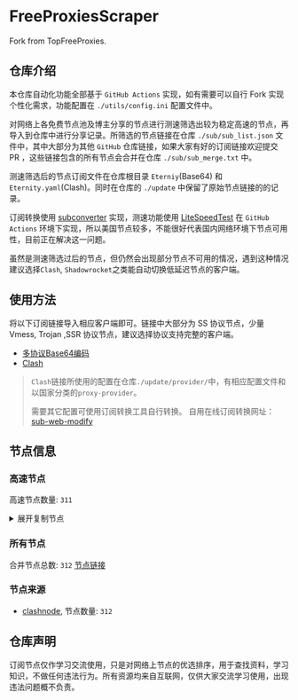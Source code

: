 # FreeProxiesScraper

Fork from TopFreeProxies.

## 仓库介绍
本仓库自动化功能全部基于 `GitHub Actions` 实现，如有需要可以自行 Fork 实现个性化需求，功能配置在 `./utils/config.ini` 配置文件中。

对网络上各免费节点池及博主分享的节点进行测速筛选出较为稳定高速的节点，再导入到仓库中进行分享记录。所筛选的节点链接在仓库 `./sub/sub_list.json` 文件中，其中大部分为其他 `GitHub` 仓库链接，如果大家有好的订阅链接欢迎提交 PR ，这些链接包含的所有节点会合并在仓库 `./sub/sub_merge.txt` 中。

测速筛选后的节点订阅文件在仓库根目录 `Eterniy`(Base64) 和 `Eternity.yaml`(Clash)。同时在仓库的 `./update` 中保留了原始节点链接的的记录。

订阅转换使用 [subconverter](https://github.com/tindy2013/subconverter) 实现，测速功能使用 [LiteSpeedTest](https://github.com/xxf098/LiteSpeedTest) 在 `GitHub Actions` 环境下实现，所以美国节点较多，不能很好代表国内网络环境下节点可用性，目前正在解决这一问题。

虽然是测速筛选过后的节点，但仍然会出现部分节点不可用的情况，遇到这种情况建议选择`Clash`, `Shadowrocket`之类能自动切换低延迟节点的客户端。

## 使用方法
将以下订阅链接导入相应客户端即可。链接中大部分为 SS 协议节点，少量 Vmess, Trojan ,SSR 协议节点，建议选择协议支持完整的客户端。

- [多协议Base64编码](https://raw.githubusercontent.com/caijh/FreeProxiesScraper/master/Eternity)
- [Clash](https://raw.githubusercontent.com/caijh/FreeProxiesScraper/master/Eternity.yaml)

>`Clash`链接所使用的配置在仓库`./update/provider/`中，有相应配置文件和以国家分类的`proxy-provider`。
>
>需要其它配置可使用订阅转换工具自行转换。
>自用在线订阅转换网址：[sub-web-modify](https://sub.v1.mk/)

## 节点信息
### 高速节点
高速节点数量: `311`
<details>
  <summary>展开复制节点</summary>

    trojan://a79e089e-882e-3603-af3d-dacaa45ae7be@103.219.195.237:443?allowInsecure=1&sni=edge.steam-dns.top.comcast.net#04-0517-HK
    trojan://a79e089e-882e-3603-af3d-dacaa45ae7be@178.239.125.119:443?allowInsecure=1&sni=akamai.cdn.steampipe.steamcontent.com#04-0518-JP
    trojan://a79e089e-882e-3603-af3d-dacaa45ae7be@43.160.193.245:443?allowInsecure=1&sni=origin-a.akamaihd.net#04-0519-SG
    trojan://a79e089e-882e-3603-af3d-dacaa45ae7be@vd0ee3cg.cs53rvhb.aliyunglsb.com:443?allowInsecure=1&sni=edge.steam-dns.top.comcast.net#04-0520-SG
    trojan://19de81a2-e8f7-3780-ad08-d5b43962dc30@103.219.195.237:443?allowInsecure=1&sni=www.microsoft365.com#04-0522-HK
    trojan://19de81a2-e8f7-3780-ad08-d5b43962dc30@178.239.125.119:443?allowInsecure=1&sni=steampipe-kr.akamaized.net#04-0523-JP
    trojan://19de81a2-e8f7-3780-ad08-d5b43962dc30@43.160.193.245:443?allowInsecure=1&sni=steampipe.akamaized.net#04-0524-SG
    trojan://19de81a2-e8f7-3780-ad08-d5b43962dc30@vd0ee3cg.cs53rvhb.aliyunglsb.com:443?allowInsecure=1&sni=www.microsoft365.com#04-0525-SG
    trojan://19de81a2-e8f7-3780-ad08-d5b43962dc30@178.208.190.99:443?allowInsecure=1&sni=cloudsync-prod.s3.amazonaws.com#04-0526-US
    trojan://a3e18f02-00c4-3b94-8685-af72e7b74fa4@103.219.195.237:443?allowInsecure=1&sni=akamai.cdn.steampipe.steamcontent.com#04-0527-HK
    trojan://a3e18f02-00c4-3b94-8685-af72e7b74fa4@178.239.125.119:443?allowInsecure=1&sni=upos-hz-mirrorakam.akamaized.net#04-0528-JP
    trojan://a3e18f02-00c4-3b94-8685-af72e7b74fa4@43.160.193.245:443?allowInsecure=1&sni=edge.steam-dns.top.comcast.net#04-0529-SG
    trojan://a3e18f02-00c4-3b94-8685-af72e7b74fa4@vd0ee3cg.cs53rvhb.aliyunglsb.com:443?allowInsecure=1&sni=akamai.cdn.steampipe.steamcontent.com#04-0530-SG
    trojan://a3e18f02-00c4-3b94-8685-af72e7b74fa4@178.208.190.99:443?allowInsecure=1&sni=steampipe.akamaized.net#04-0531-US
    trojan://9b485a9f-f1ee-3031-a7a4-514a0599b524@103.219.195.237:443?allowInsecure=1&sni=steampipe-kr.akamaized.net#04-0532-HK
    trojan://9b485a9f-f1ee-3031-a7a4-514a0599b524@178.239.125.119:443?allowInsecure=1&sni=origin-a.akamaihd.net#04-0533-JP
    trojan://9b485a9f-f1ee-3031-a7a4-514a0599b524@43.160.193.245:443?allowInsecure=1&sni=www.microsoft365.com#04-0534-SG
    trojan://9b485a9f-f1ee-3031-a7a4-514a0599b524@vd0ee3cg.cs53rvhb.aliyunglsb.com:443?allowInsecure=1&sni=steampipe-kr.akamaized.net#04-0535-SG
    trojan://9b485a9f-f1ee-3031-a7a4-514a0599b524@178.208.190.99:443?allowInsecure=1&sni=fastly.cdn.steampipe.steamcontent.com#04-0536-US
    trojan://4fa628c6-6249-35a5-9bf4-9982eca30185@103.219.195.237:443?allowInsecure=1&sni=fastly.cdn.steampipe.steamcontent.com#04-0537-HK
    trojan://4fa628c6-6249-35a5-9bf4-9982eca30185@178.239.125.119:443?allowInsecure=1&sni=steampipe.akamaized.net#04-0538-JP
    trojan://4fa628c6-6249-35a5-9bf4-9982eca30185@43.160.193.245:443?allowInsecure=1&sni=steamcdn-a.akamaihd.net#04-0539-SG
    trojan://4fa628c6-6249-35a5-9bf4-9982eca30185@vd0ee3cg.cs53rvhb.aliyunglsb.com:443?allowInsecure=1&sni=fastly.cdn.steampipe.steamcontent.com#04-0540-SG
    trojan://4fa628c6-6249-35a5-9bf4-9982eca30185@178.208.190.99:443?allowInsecure=1&sni=upos-hz-mirrorakam.akamaized.net#04-0541-US
    trojan://da1bd14f-1afc-3a0d-9630-faa08a39f26d@103.219.195.237:443?allowInsecure=1&sni=origin-a.akamaihd.net#04-0542-HK
    trojan://da1bd14f-1afc-3a0d-9630-faa08a39f26d@178.239.125.119:443?allowInsecure=1&sni=edge.steam-dns.top.comcast.net#04-0543-JP
    trojan://da1bd14f-1afc-3a0d-9630-faa08a39f26d@43.160.193.245:443?allowInsecure=1&sni=steampipe-kr.akamaized.net#04-0544-SG
    trojan://da1bd14f-1afc-3a0d-9630-faa08a39f26d@vd0ee3cg.cs53rvhb.aliyunglsb.com:443?allowInsecure=1&sni=origin-a.akamaihd.net#04-0545-SG
    trojan://da1bd14f-1afc-3a0d-9630-faa08a39f26d@178.208.190.99:443?allowInsecure=1&sni=steamcdn-a.akamaihd.net#04-0546-US
    trojan://afec2398-003f-32b5-ac36-aa36cefe645b@103.219.195.237:443?allowInsecure=1&sni=fastly.cdn.steampipe.steamcontent.com#04-0547-HK
    trojan://afec2398-003f-32b5-ac36-aa36cefe645b@178.239.125.119:443?allowInsecure=1&sni=steamcdn-a.akamaihd.net#04-0548-JP
    trojan://afec2398-003f-32b5-ac36-aa36cefe645b@vd0ee3cg.cs53rvhb.aliyunglsb.com:443?allowInsecure=1&sni=fastly.cdn.steampipe.steamcontent.com#04-0549-SG
    trojan://afec2398-003f-32b5-ac36-aa36cefe645b@178.208.190.99:443?allowInsecure=1&sni=edge.steam-dns.top.comcast.net#04-0550-US
    trojan://b21ab207-e7df-3ba3-9614-df03b02a08d7@103.219.195.237:443?allowInsecure=1&sni=upos-hz-mirrorakam.akamaized.net#04-0551-HK
    trojan://b21ab207-e7df-3ba3-9614-df03b02a08d7@178.239.125.119:443?allowInsecure=1&sni=steampipe-partner.akamaized.net#04-0552-JP
    trojan://b21ab207-e7df-3ba3-9614-df03b02a08d7@vd0ee3cg.cs53rvhb.aliyunglsb.com:443?allowInsecure=1&sni=upos-hz-mirrorakam.akamaized.net#04-0553-SG
    trojan://b21ab207-e7df-3ba3-9614-df03b02a08d7@178.208.190.99:443?allowInsecure=1&sni=www.microsoft365.com#04-0554-US
    trojan://694d40c5-bdad-3a6e-a857-d25316a08307@103.219.195.237:443?allowInsecure=1&sni=steamcdn-a.akamaihd.net#04-0555-HK
    trojan://694d40c5-bdad-3a6e-a857-d25316a08307@178.239.125.119:443?allowInsecure=1&sni=fastly.cdn.steampipe.steamcontent.com#04-0556-JP
    trojan://694d40c5-bdad-3a6e-a857-d25316a08307@vd0ee3cg.cs53rvhb.aliyunglsb.com:443?allowInsecure=1&sni=steamcdn-a.akamaihd.net#04-0557-SG
    trojan://694d40c5-bdad-3a6e-a857-d25316a08307@178.208.190.99:443?allowInsecure=1&sni=akamai.cdn.steampipe.steamcontent.com#04-0558-US
    trojan://dda39440-611e-367a-8b5c-60b110881c48@103.219.195.237:443?allowInsecure=1&sni=steampipe-partner.akamaized.net#04-0559-HK
    trojan://dda39440-611e-367a-8b5c-60b110881c48@178.239.125.119:443?allowInsecure=1&sni=cloudsync-prod.s3.amazonaws.com#04-0560-JP
    trojan://dda39440-611e-367a-8b5c-60b110881c48@vd0ee3cg.cs53rvhb.aliyunglsb.com:443?allowInsecure=1&sni=steampipe-partner.akamaized.net#04-0561-SG
    trojan://dda39440-611e-367a-8b5c-60b110881c48@178.208.190.99:443?allowInsecure=1&sni=steampipe-kr.akamaized.net#04-0562-US
    trojan://04a70eb2-857b-3c61-9d36-a6284846dde9@103.219.195.237:443?allowInsecure=1&sni=upos-hz-mirrorakam.akamaized.net#04-0563-HK
    trojan://04a70eb2-857b-3c61-9d36-a6284846dde9@178.239.125.119:443?allowInsecure=1&sni=steampipe-partner.akamaized.net#04-0564-JP
    trojan://04a70eb2-857b-3c61-9d36-a6284846dde9@vd0ee3cg.cs53rvhb.aliyunglsb.com:443?allowInsecure=1&sni=upos-hz-mirrorakam.akamaized.net#04-0565-SG
    trojan://04a70eb2-857b-3c61-9d36-a6284846dde9@178.208.190.99:443?allowInsecure=1&sni=www.microsoft365.com#04-0566-US
    ss://YWVzLTI1Ni1jZmI6YW1hem9uc2tyMDU@13.39.112.103:443#05-0001-FR
    trojan://BxceQaOe@36.156.102.69:194?allowInsecure=1#05-0003-CN
    trojan://898e1dca-14b2-4371-abc8-1b9f839bff6d@37.202.200.19:15013?allowInsecure=1&sni=jp02.weyaf9sdoh2h.space#05-0004-JP
    ss://YWVzLTI1Ni1jZmI6YW1hem9uc2tyMDU@13.38.71.74:443#06-0014-FR
    ss://YWVzLTI1Ni1jZmI6ZjhmN2FDemNQS2JzRjhwMw@134.209.147.198:989#06-0015-IN
    vmess://eyJ2IjoiMiIsInBzIjoiMDYtMDAxNy1KUCIsImFkZCI6IjQ1LjMyLjQ1LjQ1IiwicG9ydCI6IjE0NzYwIiwidHlwZSI6Im5vbmUiLCJpZCI6ImRiZjdhNmU0LWQ1MTgtNGY5Yi1hNTVlLTI3ZWY4OTJmZmFjMSIsImFpZCI6IjAiLCJuZXQiOiJ3cyIsInBhdGgiOiIvIiwiaG9zdCI6IiIsInRscyI6IiJ9
    ss://YWVzLTI1Ni1jZmI6YW1hem9uc2tyMDU@184.72.209.232:443#06-0026-US
    ss://Y2hhY2hhMjAtaWV0Zi1wb2x5MTMwNTp2clY2NHI5Z0wyUmxHOTZrZDlZT2tN@172.237.82.96:6579#06-0027-SGtrojan%2F%2Fa79e089e-882e-3603-af3d-dacaa45ae7be%40178.208.190.99443%3FallowInsecure%3D1%26sni%3Dfastly.cdn.steampipe.steamcontent.com%2304-0521-US
    ss://YWVzLTI1Ni1jZmI6WG44aktkbURNMDBJZU8lMjUyNSUyNTIzJTI1MjQlMjUyM2ZKQU10c0VBRVVPcEgvWVdZdFlxREZuVDBTVg@103.186.154.191:38388#06-0031-VN
    ss://YWVzLTI1Ni1jZmI6WG44aktkbURNMDBJZU8lMjUyNSUyNTIzJTI1MjQlMjUyM2ZKQU10c0VBRVVPcEgvWVdZdFlxREZuVDBTVg@103.186.154.213:38388#06-0032-VN
    ss://YWVzLTI1Ni1jZmI6WG44aktkbURNMDBJZU8lMjUyNSUyNTIzJTI1MjQlMjUyM2ZKQU10c0VBRVVPcEgvWVdZdFlxREZuVDBTVg@103.186.154.156:38388#06-0033-VN
    ss://YWVzLTI1Ni1jZmI6WG44aktkbURNMDBJZU8lMjUyNSUyNTIzJTI1MjQlMjUyM2ZKQU10c0VBRVVPcEgvWVdZdFlxREZuVDBTVg@103.186.154.190:38388#06-0034-VN
    ss://YWVzLTI1Ni1jZmI6WG44aktkbURNMDBJZU8lMjUyNSUyNTIzJTI1MjQlMjUyM2ZKQU10c0VBRVVPcEgvWVdZdFlxREZuVDBTVg@103.186.154.69:38388#06-0035-VN
    ss://YWVzLTI1Ni1jZmI6WG44aktkbURNMDBJZU8lMjUyNSUyNTIzJTI1MjQlMjUyM2ZKQU10c0VBRVVPcEgvWVdZdFlxREZuVDBTVg@103.186.155.211:38388#06-0036-VN
    ss://YWVzLTI1Ni1jZmI6WG44aktkbURNMDBJZU8lMjUyNSUyNTIzJTI1MjQlMjUyM2ZKQU10c0VBRVVPcEgvWVdZdFlxREZuVDBTVg@103.186.155.204:38388#06-0037-VN
    ss://YWVzLTI1Ni1jZmI6WG44aktkbURNMDBJZU8lMjUyNSUyNTIzJTI1MjQlMjUyM2ZKQU10c0VBRVVPcEgvWVdZdFlxREZuVDBTVg@103.186.155.85:38388#06-0038-VN
    trojan://1fd23d40-4fb3-46c1-a6b9-1f2689143423@n002.xunxunmimisbs.sbs:28100?allowInsecure=1&sni=db01.xxxxyyyysbs.sbs#06-0039-CN
    trojan://e8b50520-8781-49ac-9aef-7d735d5451f2@n002.xunxunmimisbs.sbs:28100?allowInsecure=1&sni=db01.xxxxyyyysbs.sbs#06-0041-CN
    trojan://9b771e2d-7017-459f-b454-472a5846ed51@n002.xunxunmimisbs.sbs:49100?allowInsecure=1&sni=db01.xxxxyyyysbs.sbs#06-0042-CN
    trojan://ba7121c1-6cf4-4cdd-ac6e-1c3577889444@n002.xunxunmimisbs.sbs:28100?allowInsecure=1&sni=db01.xxxxyyyysbs.sbs#06-0043-CN
    trojan://1fdead6e-ad6f-4b2d-8dea-6ea81b67a0e1@n001.xunxunmimisbs.sbs:28100?allowInsecure=1&sni=db01.xxxxyyyysbs.sbs#06-0044-CN
    trojan://389a33c6-e198-416c-8630-535018ea30dc@n002.xunxunmimisbs.sbs:28100?allowInsecure=1&sni=db01.xxxxyyyysbs.sbs#06-0045-CN
    trojan://4308d622-4a3e-4fdd-9c3c-26eab282feea@n001.xunxunmimisbs.sbs:28100?allowInsecure=1&sni=db01.xxxxyyyysbs.sbs#06-0046-CN
    trojan://9708b161-65be-4ac1-9218-50a29b79972d@n002.xunxunmimisbs.sbs:28100?allowInsecure=1&sni=db01.xxxxyyyysbs.sbs#06-0047-CN
    trojan://9d53e27b-b863-4512-ab2b-945014a7d3a1@n002.xunxunmimisbs.sbs:49100?allowInsecure=1&sni=db01.xxxxyyyysbs.sbs#06-0048-CN
    trojan://ba7121c1-6cf4-4cdd-ac6e-1c3577889444@n001.xunxunmimisbs.sbs:28100?allowInsecure=1&sni=db01.xxxxyyyysbs.sbs#06-0049-CN
    vmess://eyJ2IjoiMiIsInBzIjoiMDYtMDA1MC1DTiIsImFkZCI6ImhhYS5kYXNodWFpLmN5b3UiLCJwb3J0IjoiNDUwNjIiLCJ0eXBlIjoibm9uZSIsImlkIjoiNDFjMGY1NzQtY2I3NS00NDM2LTk4MDEtZmE0NjIzMTFmYjhhIiwiYWlkIjoiMCIsIm5ldCI6IndzIiwicGF0aCI6Ii8iLCJob3N0IjoiaGFhLmRhc2h1YWkuY3lvdSIsInRscyI6IiJ9
    vmess://eyJ2IjoiMiIsInBzIjoiMDYtMDA1MS1DTiIsImFkZCI6InhkZC5kYXNodWFpLmN5b3UiLCJwb3J0IjoiNDUwNjMiLCJ0eXBlIjoibm9uZSIsImlkIjoiYTg1NDU2MjUtZWZlMC00NGUwLWE2NjAtNTAzM2JmYmU4YmVlIiwiYWlkIjoiMCIsIm5ldCI6IndzIiwicGF0aCI6Ii8iLCJob3N0IjoieGRkLmRhc2h1YWkuY3lvdSIsInRscyI6IiJ9
    vmess://eyJ2IjoiMiIsInBzIjoiMDYtMDA1Mi1DTiIsImFkZCI6ImhhYS5kYXNodWFpLmN5b3UiLCJwb3J0IjoiNDUwNjIiLCJ0eXBlIjoibm9uZSIsImlkIjoiZjcyYWE5Y2YtNTM0OS00MmU5LWEwY2QtZGJiOGI5ODhlODBmIiwiYWlkIjoiMCIsIm5ldCI6IndzIiwicGF0aCI6Ii8iLCJob3N0IjoiaGFhLmRhc2h1YWkuY3lvdSIsInRscyI6IiJ9
    vmess://eyJ2IjoiMiIsInBzIjoiMDYtMDA1NC1DTiIsImFkZCI6ImhhYS5kYXNodWFpLmN5b3UiLCJwb3J0IjoiNDUwNjIiLCJ0eXBlIjoibm9uZSIsImlkIjoiNTE5ZDgwY2ItNjQ2NC00ODU4LWIyZDQtZWVjMmM5ZjdkNzdhIiwiYWlkIjoiMCIsIm5ldCI6IndzIiwicGF0aCI6Ii8iLCJob3N0IjoiaGFhLmRhc2h1YWkuY3lvdSIsInRscyI6IiJ9
    vmess://eyJ2IjoiMiIsInBzIjoiMDYtMDA1NS1DTiIsImFkZCI6InhkZC5kYXNodWFpLmN5b3UiLCJwb3J0IjoiNDUwNjUiLCJ0eXBlIjoibm9uZSIsImlkIjoiZjcyYWE5Y2YtNTM0OS00MmU5LWEwY2QtZGJiOGI5ODhlODBmIiwiYWlkIjoiMCIsIm5ldCI6IndzIiwicGF0aCI6Ii8iLCJob3N0IjoieGRkLmRhc2h1YWkuY3lvdSIsInRscyI6IiJ9
    vmess://eyJ2IjoiMiIsInBzIjoiMDYtMDA1Ni1DTiIsImFkZCI6InhkZC5kYXNodWFpLmN5b3UiLCJwb3J0IjoiNDUwNjUiLCJ0eXBlIjoibm9uZSIsImlkIjoiYTg1NDU2MjUtZWZlMC00NGUwLWE2NjAtNTAzM2JmYmU4YmVlIiwiYWlkIjoiMCIsIm5ldCI6IndzIiwicGF0aCI6Ii8iLCJob3N0IjoieGRkLmRhc2h1YWkuY3lvdSIsInRscyI6IiJ9
    vmess://eyJ2IjoiMiIsInBzIjoiMDYtMDA1OC1DTiIsImFkZCI6ImhhYS5kYXNodWFpLmN5b3UiLCJwb3J0IjoiNDUwNjQiLCJ0eXBlIjoibm9uZSIsImlkIjoiNDFjMGY1NzQtY2I3NS00NDM2LTk4MDEtZmE0NjIzMTFmYjhhIiwiYWlkIjoiMCIsIm5ldCI6IndzIiwicGF0aCI6Ii8iLCJob3N0IjoiaGFhLmRhc2h1YWkuY3lvdSIsInRscyI6IiJ9
    vmess://eyJ2IjoiMiIsInBzIjoiMDYtMDA1OS1DTiIsImFkZCI6InhkZC5kYXNodWFpLmN5b3UiLCJwb3J0IjoiNDUwNjUiLCJ0eXBlIjoibm9uZSIsImlkIjoiNjU1ZGQ5ZjAtMGM0OC00YzVkLWEwNzEtMGJmNTNkYTc1ZWYxIiwiYWlkIjoiMCIsIm5ldCI6IndzIiwicGF0aCI6Ii8iLCJob3N0IjoieGRkLmRhc2h1YWkuY3lvdSIsInRscyI6IiJ9
    trojan://47277ded-8cc3-44e3-ba69-9e6c9630332d@n001.xunxunmimisbs.sbs:49130?allowInsecure=1&sni=tw01.xxxxyyyysbs.sbs#06-0060-CN
    vmess://eyJ2IjoiMiIsInBzIjoiMDYtMDA2MS1DTiIsImFkZCI6InhkZC5kYXNodWFpLmN5b3UiLCJwb3J0IjoiNDUwNzciLCJ0eXBlIjoibm9uZSIsImlkIjoiNmZkMzllMDYtZTlhZC00Y2I3LThhNWUtYWVlZTQ4NmFlZmNhIiwiYWlkIjoiMCIsIm5ldCI6IndzIiwicGF0aCI6Ii8iLCJob3N0IjoieGRkLmRhc2h1YWkuY3lvdSIsInRscyI6IiJ9
    trojan://9b771e2d-7017-459f-b454-472a5846ed51@n002.xunxunmimisbs.sbs:49130?allowInsecure=1&sni=tw01.xxxxyyyysbs.sbs#06-0062-CN
    vmess://eyJ2IjoiMiIsInBzIjoiMDYtMDA2NC1DTiIsImFkZCI6ImhhYS5kYXNodWFpLmN5b3UiLCJwb3J0IjoiNDUwNzgiLCJ0eXBlIjoibm9uZSIsImlkIjoiNjU1ZGQ5ZjAtMGM0OC00YzVkLWEwNzEtMGJmNTNkYTc1ZWYxIiwiYWlkIjoiMCIsIm5ldCI6IndzIiwicGF0aCI6Ii8iLCJob3N0IjoiaGFhLmRhc2h1YWkuY3lvdSIsInRscyI6IiJ9
    trojan://8520ae92-a2f8-4798-9f0a-9f2750cf2f67@n002.xunxunmimisbs.sbs:49130?allowInsecure=1&sni=tw01.xxxxyyyysbs.sbs#06-0065-CN
    vmess://eyJ2IjoiMiIsInBzIjoiMDYtMDA2Ni1DTiIsImFkZCI6InhkZC5kYXNodWFpLmN5b3UiLCJwb3J0IjoiNDUwNzciLCJ0eXBlIjoibm9uZSIsImlkIjoiY2RjOWU3ZTQtZDU0Yy00ZTU2LTlhNmYtOTFhMTdjNGVjODExIiwiYWlkIjoiMCIsIm5ldCI6IndzIiwicGF0aCI6Ii8iLCJob3N0IjoieGRkLmRhc2h1YWkuY3lvdSIsInRscyI6IiJ9
    vmess://eyJ2IjoiMiIsInBzIjoiMDYtMDA2Ny1DTiIsImFkZCI6InhkZC5kYXNodWFpLmN5b3UiLCJwb3J0IjoiNDUwNzciLCJ0eXBlIjoibm9uZSIsImlkIjoiOGQxMmJkYmMtMmFjYS00YjlmLThkYjEtZTEwNDdhZjNiYWZlIiwiYWlkIjoiMCIsIm5ldCI6IndzIiwicGF0aCI6Ii8iLCJob3N0IjoieGRkLmRhc2h1YWkuY3lvdSIsInRscyI6IiJ9
    trojan://e8b50520-8781-49ac-9aef-7d735d5451f2@n001.xunxunmimisbs.sbs:25100?allowInsecure=1&sni=de01.xxxxyyyysbs.sbs#06-0068-CN
    trojan://d46fd688-1c25-483e-8eb8-c31fa2edd60f@n001.xunxunmimisbs.sbs:25100?allowInsecure=1&sni=de01.xxxxyyyysbs.sbs#06-0069-CN
    trojan://4308d622-4a3e-4fdd-9c3c-26eab282feea@n002.xunxunmimisbs.sbs:25100?allowInsecure=1&sni=de01.xxxxyyyysbs.sbs#06-0071-CN
    trojan://1fd23d40-4fb3-46c1-a6b9-1f2689143423@n001.xunxunmimisbs.sbs:25100?allowInsecure=1&sni=de01.xxxxyyyysbs.sbs#06-0072-CN
    trojan://9d53e27b-b863-4512-ab2b-945014a7d3a1@n001.xunxunmimisbs.sbs:46100?allowInsecure=1&sni=de01.xxxxyyyysbs.sbs#06-0073-CN
    trojan://d46fd688-1c25-483e-8eb8-c31fa2edd60f@n002.xunxunmimisbs.sbs:25100?allowInsecure=1&sni=de01.xxxxyyyysbs.sbs#06-0074-CN
    trojan://1fd23d40-4fb3-46c1-a6b9-1f2689143423@n002.xunxunmimisbs.sbs:25100?allowInsecure=1&sni=de01.xxxxyyyysbs.sbs#06-0075-CN
    trojan://b199fdb3-1064-4912-a3e8-53ec38476c93@n001.xunxunmimisbs.sbs:25100?allowInsecure=1&sni=de01.xxxxyyyysbs.sbs#06-0076-CN
    trojan://47277ded-8cc3-44e3-ba69-9e6c9630332d@n001.xunxunmimisbs.sbs:46100?allowInsecure=1&sni=de01.xxxxyyyysbs.sbs#06-0077-CN
    trojan://354ca2ce-74df-4350-8ab6-3e5ec56cb468@n001.xunxunmimisbs.sbs:26100?allowInsecure=1&sni=fr01.xxxxyyyysbs.sbs#06-0078-CN
    trojan://9708b161-65be-4ac1-9218-50a29b79972d@n001.xunxunmimisbs.sbs:26100?allowInsecure=1&sni=fr01.xxxxyyyysbs.sbs#06-0079-CN
    trojan://9d53e27b-b863-4512-ab2b-945014a7d3a1@n002.xunxunmimisbs.sbs:48100?allowInsecure=1&sni=fr01.xxxxyyyysbs.sbs#06-0082-CN
    vmess://eyJ2IjoiMiIsInBzIjoiMDYtMDA4My1DTiIsImFkZCI6ImhhYS5kYXNodWFpLmN5b3UiLCJwb3J0IjoiNDUwNzIiLCJ0eXBlIjoibm9uZSIsImlkIjoiOGQxMmJkYmMtMmFjYS00YjlmLThkYjEtZTEwNDdhZjNiYWZlIiwiYWlkIjoiMCIsIm5ldCI6IndzIiwicGF0aCI6Ii8iLCJob3N0IjoiaGFhLmRhc2h1YWkuY3lvdSIsInRscyI6IiJ9
    trojan://1fdead6e-ad6f-4b2d-8dea-6ea81b67a0e1@n002.xunxunmimisbs.sbs:26100?allowInsecure=1&sni=fr01.xxxxyyyysbs.sbs#06-0084-CN
    vmess://eyJ2IjoiMiIsInBzIjoiMDYtMDA4NS1DTiIsImFkZCI6InhkZC5kYXNodWFpLmN5b3UiLCJwb3J0IjoiNDUwNzEiLCJ0eXBlIjoibm9uZSIsImlkIjoiNjU1ZGQ5ZjAtMGM0OC00YzVkLWEwNzEtMGJmNTNkYTc1ZWYxIiwiYWlkIjoiMCIsIm5ldCI6IndzIiwicGF0aCI6Ii8iLCJob3N0IjoieGRkLmRhc2h1YWkuY3lvdSIsInRscyI6IiJ9
    trojan://b199fdb3-1064-4912-a3e8-53ec38476c93@n001.xunxunmimisbs.sbs:26100?allowInsecure=1&sni=fr01.xxxxyyyysbs.sbs#06-0086-CN
    trojan://8520ae92-a2f8-4798-9f0a-9f2750cf2f67@n001.xunxunmimisbs.sbs:48100?allowInsecure=1&sni=fr01.xxxxyyyysbs.sbs#06-0087-CN
    trojan://9d53e27b-b863-4512-ab2b-945014a7d3a1@n001.xunxunmimisbs.sbs:48100?allowInsecure=1&sni=fr01.xxxxyyyysbs.sbs#06-0088-CN
    trojan://b199fdb3-1064-4912-a3e8-53ec38476c93@n001.xunxunmimisbs.sbs:23100?allowInsecure=1&sni=uk01.xxxxyyyysbs.sbs#06-0089-CN
    trojan://354ca2ce-74df-4350-8ab6-3e5ec56cb468@n002.xunxunmimisbs.sbs:23100?allowInsecure=1&sni=uk01.xxxxyyyysbs.sbs#06-0090-CN
    trojan://9b771e2d-7017-459f-b454-472a5846ed51@n001.xunxunmimisbs.sbs:44100?allowInsecure=1&sni=uk01.xxxxyyyysbs.sbs#06-0091-CN
    trojan://389a33c6-e198-416c-8630-535018ea30dc@n002.xunxunmimisbs.sbs:23100?allowInsecure=1&sni=uk01.xxxxyyyysbs.sbs#06-0092-CN
    trojan://c025db2b-39a5-4459-807f-6d4fda3f1253@n002.xunxunmimisbs.sbs:23100?allowInsecure=1&sni=uk01.xxxxyyyysbs.sbs#06-0093-CN
    trojan://1fdead6e-ad6f-4b2d-8dea-6ea81b67a0e1@n002.xunxunmimisbs.sbs:23100?allowInsecure=1&sni=uk01.xxxxyyyysbs.sbs#06-0094-CN
    trojan://b199fdb3-1064-4912-a3e8-53ec38476c93@n002.xunxunmimisbs.sbs:23100?allowInsecure=1&sni=uk01.xxxxyyyysbs.sbs#06-0095-CN
    vmess://eyJ2IjoiMiIsInBzIjoiMDYtMDEwMy1DTiIsImFkZCI6InhkZC5kYXNodWFpLmN5b3UiLCJwb3J0IjoiNDUwNTEiLCJ0eXBlIjoibm9uZSIsImlkIjoiNmZkMzllMDYtZTlhZC00Y2I3LThhNWUtYWVlZTQ4NmFlZmNhIiwiYWlkIjoiMCIsIm5ldCI6IndzIiwicGF0aCI6Ii8iLCJob3N0IjoieGRkLmRhc2h1YWkuY3lvdSIsInRscyI6IiJ9
    trojan://354ca2ce-74df-4350-8ab6-3e5ec56cb468@n001.xunxunmimisbs.sbs:21201?allowInsecure=1&sni=hk02.xxxxyyyysbs.sbs#06-0109-CN
    trojan://d46fd688-1c25-483e-8eb8-c31fa2edd60f@n002.xunxunmimisbs.sbs:21201?allowInsecure=1&sni=hk02.xxxxyyyysbs.sbs#06-0118-CN
    vmess://eyJ2IjoiMiIsInBzIjoiMDYtMDExOS1DTiIsImFkZCI6InhkZC5kYXNodWFpLmN5b3UiLCJwb3J0IjoiNDUwNTEiLCJ0eXBlIjoibm9uZSIsImlkIjoiY2RjOWU3ZTQtZDU0Yy00ZTU2LTlhNmYtOTFhMTdjNGVjODExIiwiYWlkIjoiMCIsIm5ldCI6IndzIiwicGF0aCI6Ii8iLCJob3N0IjoieGRkLmRhc2h1YWkuY3lvdSIsInRscyI6IiJ9
    trojan://1fdead6e-ad6f-4b2d-8dea-6ea81b67a0e1@n002.xunxunmimisbs.sbs:21200?allowInsecure=1&sni=hk01.xxxxyyyysbs.sbs#06-0122-CN
    trojan://ea39fa94f1ee00999337ea1fd3318e69@58.152.30.133:443?allowInsecure=1&sni=www.nintendogames.net#06-0123-HK
    trojan://1fd23d40-4fb3-46c1-a6b9-1f2689143423@n002.xunxunmimisbs.sbs:21201?allowInsecure=1&sni=hk02.xxxxyyyysbs.sbs#06-0124-CN
    vmess://eyJ2IjoiMiIsInBzIjoiMDYtMDEyNS1DTiIsImFkZCI6ImhhYS5kYXNodWFpLmN5b3UiLCJwb3J0IjoiNDUwNzQiLCJ0eXBlIjoibm9uZSIsImlkIjoiNTE5ZDgwY2ItNjQ2NC00ODU4LWIyZDQtZWVjMmM5ZjdkNzdhIiwiYWlkIjoiMCIsIm5ldCI6IndzIiwicGF0aCI6Ii8iLCJob3N0IjoiaGFhLmRhc2h1YWkuY3lvdSIsInRscyI6IiJ9
    trojan://389a33c6-e198-416c-8630-535018ea30dc@n002.xunxunmimisbs.sbs:27100?allowInsecure=1&sni=in01.xxxxyyyysbs.sbs#06-0126-CN
    trojan://354ca2ce-74df-4350-8ab6-3e5ec56cb468@n001.xunxunmimisbs.sbs:27100?allowInsecure=1&sni=in01.xxxxyyyysbs.sbs#06-0127-CN
    trojan://1fdead6e-ad6f-4b2d-8dea-6ea81b67a0e1@n002.xunxunmimisbs.sbs:27100?allowInsecure=1&sni=in01.xxxxyyyysbs.sbs#06-0128-CN
    vmess://eyJ2IjoiMiIsInBzIjoiMDYtMDEyOS1DTiIsImFkZCI6InhkZC5kYXNodWFpLmN5b3UiLCJwb3J0IjoiNDUwNzMiLCJ0eXBlIjoibm9uZSIsImlkIjoiY2RjOWU3ZTQtZDU0Yy00ZTU2LTlhNmYtOTFhMTdjNGVjODExIiwiYWlkIjoiMCIsIm5ldCI6IndzIiwicGF0aCI6Ii8iLCJob3N0IjoieGRkLmRhc2h1YWkuY3lvdSIsInRscyI6IiJ9
    trojan://c025db2b-39a5-4459-807f-6d4fda3f1253@n001.xunxunmimisbs.sbs:27100?allowInsecure=1&sni=in01.xxxxyyyysbs.sbs#06-0130-CN
    vmess://eyJ2IjoiMiIsInBzIjoiMDYtMDEzMS1DTiIsImFkZCI6InhkZC5kYXNodWFpLmN5b3UiLCJwb3J0IjoiNDUwNzMiLCJ0eXBlIjoibm9uZSIsImlkIjoiNTE5ZDgwY2ItNjQ2NC00ODU4LWIyZDQtZWVjMmM5ZjdkNzdhIiwiYWlkIjoiMCIsIm5ldCI6IndzIiwicGF0aCI6Ii8iLCJob3N0IjoieGRkLmRhc2h1YWkuY3lvdSIsInRscyI6IiJ9
    trojan://354ca2ce-74df-4350-8ab6-3e5ec56cb468@n002.xunxunmimisbs.sbs:27100?allowInsecure=1&sni=in01.xxxxyyyysbs.sbs#06-0132-CN
    trojan://47277ded-8cc3-44e3-ba69-9e6c9630332d@n001.xunxunmimisbs.sbs:47100?allowInsecure=1&sni=in01.xxxxyyyysbs.sbs#06-0133-CN
    vmess://eyJ2IjoiMiIsInBzIjoiMDYtMDEzNC1DTiIsImFkZCI6InhkZC5kYXNodWFpLmN5b3UiLCJwb3J0IjoiNDUwNTciLCJ0eXBlIjoibm9uZSIsImlkIjoiOGY5ZjMwMDktNWVjMy00NmE5LTkzZjItYzc3MmYxNmU1OTIzIiwiYWlkIjoiMCIsIm5ldCI6IndzIiwicGF0aCI6Ii8iLCJob3N0IjoieGRkLmRhc2h1YWkuY3lvdSIsInRscyI6IiJ9
    trojan://9b771e2d-7017-459f-b454-472a5846ed51@n001.xunxunmimisbs.sbs:42100?allowInsecure=1&sni=jp01.xxxxyyyysbs.sbs#06-0135-CN
    trojan://389a33c6-e198-416c-8630-535018ea30dc@n001.xunxunmimisbs.sbs:41300?allowInsecure=1&sni=jp01.xxxxyyyysbs.sbs#06-0136-CN
    trojan://389a33c6-e198-416c-8630-535018ea30dc@n002.xunxunmimisbs.sbs:41300?allowInsecure=1&sni=jp01.xxxxyyyysbs.sbs#06-0137-CN
    trojan://9d53e27b-b863-4512-ab2b-945014a7d3a1@n002.xunxunmimisbs.sbs:42100?allowInsecure=1&sni=jp01.xxxxyyyysbs.sbs#06-0138-CN
    vmess://eyJ2IjoiMiIsInBzIjoiMDYtMDEzOS1DTiIsImFkZCI6InhkZC5kYXNodWFpLmN5b3UiLCJwb3J0IjoiNDUwNTciLCJ0eXBlIjoibm9uZSIsImlkIjoiMzIwMTZhNDEtM2U1ZC00YjIxLWIwM2YtNDZkNjNjODM2MzI0IiwiYWlkIjoiMCIsIm5ldCI6IndzIiwicGF0aCI6Ii8iLCJob3N0IjoieGRkLmRhc2h1YWkuY3lvdSIsInRscyI6IiJ9
    trojan://c025db2b-39a5-4459-807f-6d4fda3f1253@n002.xunxunmimisbs.sbs:41300?allowInsecure=1&sni=jp01.xxxxyyyysbs.sbs#06-0140-CN
    vmess://eyJ2IjoiMiIsInBzIjoiMDYtMDE0MS1DTiIsImFkZCI6InhkZC5kYXNodWFpLmN5b3UiLCJwb3J0IjoiNDUwNTciLCJ0eXBlIjoibm9uZSIsImlkIjoiOGQxMmJkYmMtMmFjYS00YjlmLThkYjEtZTEwNDdhZjNiYWZlIiwiYWlkIjoiMCIsIm5ldCI6IndzIiwicGF0aCI6Ii8iLCJob3N0IjoieGRkLmRhc2h1YWkuY3lvdSIsInRscyI6IiJ9
    trojan://b199fdb3-1064-4912-a3e8-53ec38476c93@n001.xunxunmimisbs.sbs:22100?allowInsecure=1&sni=kr01.xxxxyyyysbs.sbs#06-0146-CN
    trojan://47277ded-8cc3-44e3-ba69-9e6c9630332d@n002.xunxunmimisbs.sbs:43100?allowInsecure=1&sni=kr01.xxxxyyyysbs.sbs#06-0147-CN
    trojan://1fdead6e-ad6f-4b2d-8dea-6ea81b67a0e1@n002.xunxunmimisbs.sbs:22100?allowInsecure=1&sni=kr01.xxxxyyyysbs.sbs#06-0148-CN
    trojan://d46fd688-1c25-483e-8eb8-c31fa2edd60f@n002.xunxunmimisbs.sbs:22100?allowInsecure=1&sni=kr01.xxxxyyyysbs.sbs#06-0149-CN
    trojan://e8b50520-8781-49ac-9aef-7d735d5451f2@n001.xunxunmimisbs.sbs:22100?allowInsecure=1&sni=kr01.xxxxyyyysbs.sbs#06-0150-CN
    trojan://4308d622-4a3e-4fdd-9c3c-26eab282feea@n002.xunxunmimisbs.sbs:22100?allowInsecure=1&sni=kr01.xxxxyyyysbs.sbs#06-0151-CN
    trojan://9708b161-65be-4ac1-9218-50a29b79972d@n001.xunxunmimisbs.sbs:22100?allowInsecure=1&sni=kr01.xxxxyyyysbs.sbs#06-0153-CN
    ss://YWVzLTI1Ni1jZmI6ZjhmN2FDemNQS2JzRjhwMw@185.231.233.112:989#06-0154-PT
    ss://Y2hhY2hhMjAtaWV0Zi1wb2x5MTMwNTp0Z0tsczg2Skh5N2NKUFVsbmtXcE5a@46.246.97.245:2340#06-0155-SE
    vmess://eyJ2IjoiMiIsInBzIjoiMDYtMDE1Ni1DTiIsImFkZCI6InhkZC5kYXNodWFpLmN5b3UiLCJwb3J0IjoiNDUwNTUiLCJ0eXBlIjoibm9uZSIsImlkIjoiZjcyYWE5Y2YtNTM0OS00MmU5LWEwY2QtZGJiOGI5ODhlODBmIiwiYWlkIjoiMCIsIm5ldCI6IndzIiwicGF0aCI6Ii8iLCJob3N0IjoieGRkLmRhc2h1YWkuY3lvdSIsInRscyI6IiJ9
    trojan://8520ae92-a2f8-4798-9f0a-9f2750cf2f67@n002.xunxunmimisbs.sbs:31101?allowInsecure=1&sni=sg02.xxxxyyyysbs.sbs#06-0157-CN
    trojan://389a33c6-e198-416c-8630-535018ea30dc@n002.xunxunmimisbs.sbs:31200?allowInsecure=1&sni=sg01.xxxxyyyysbs.sbs#06-0158-CN
    vmess://eyJ2IjoiMiIsInBzIjoiMDYtMDE1OS1DTiIsImFkZCI6InhkZC5kYXNodWFpLmN5b3UiLCJwb3J0IjoiNDUwNTUiLCJ0eXBlIjoibm9uZSIsImlkIjoiMzIwMTZhNDEtM2U1ZC00YjIxLWIwM2YtNDZkNjNjODM2MzI0IiwiYWlkIjoiMCIsIm5ldCI6IndzIiwicGF0aCI6Ii8iLCJob3N0IjoieGRkLmRhc2h1YWkuY3lvdSIsInRscyI6IiJ9
    trojan://9d53e27b-b863-4512-ab2b-945014a7d3a1@n002.xunxunmimisbs.sbs:31100?allowInsecure=1&sni=sg01.xxxxyyyysbs.sbs#06-0160-CN
    trojan://4308d622-4a3e-4fdd-9c3c-26eab282feea@n002.xunxunmimisbs.sbs:31200?allowInsecure=1&sni=sg01.xxxxyyyysbs.sbs#06-0161-CN
    vmess://eyJ2IjoiMiIsInBzIjoiMDYtMDE2Mi1DTiIsImFkZCI6ImhhYS5kYXNodWFpLmN5b3UiLCJwb3J0IjoiNDUwNTQiLCJ0eXBlIjoibm9uZSIsImlkIjoiOGY5ZjMwMDktNWVjMy00NmE5LTkzZjItYzc3MmYxNmU1OTIzIiwiYWlkIjoiMCIsIm5ldCI6IndzIiwicGF0aCI6Ii8iLCJob3N0IjoiaGFhLmRhc2h1YWkuY3lvdSIsInRscyI6IiJ9
    trojan://47277ded-8cc3-44e3-ba69-9e6c9630332d@n002.xunxunmimisbs.sbs:31101?allowInsecure=1&sni=sg02.xxxxyyyysbs.sbs#06-0163-CN
    trojan://1fd23d40-4fb3-46c1-a6b9-1f2689143423@n001.xunxunmimisbs.sbs:31201?allowInsecure=1&sni=sg02.xxxxyyyysbs.sbs#06-0164-CN
    trojan://354ca2ce-74df-4350-8ab6-3e5ec56cb468@n001.xunxunmimisbs.sbs:31200?allowInsecure=1&sni=sg01.xxxxyyyysbs.sbs#06-0165-CN
    trojan://4308d622-4a3e-4fdd-9c3c-26eab282feea@n002.xunxunmimisbs.sbs:31201?allowInsecure=1&sni=sg02.xxxxyyyysbs.sbs#06-0166-CN
    trojan://d46fd688-1c25-483e-8eb8-c31fa2edd60f@n001.xunxunmimisbs.sbs:31200?allowInsecure=1&sni=sg01.xxxxyyyysbs.sbs#06-0167-CN
    trojan://d46fd688-1c25-483e-8eb8-c31fa2edd60f@n002.xunxunmimisbs.sbs:28300?allowInsecure=1&sni=tai01.xxxxyyyysbs.sbs#06-0168-CN
    trojan://9708b161-65be-4ac1-9218-50a29b79972d@n001.xunxunmimisbs.sbs:28300?allowInsecure=1&sni=tai01.xxxxyyyysbs.sbs#06-0169-CN
    trojan://8520ae92-a2f8-4798-9f0a-9f2750cf2f67@n001.xunxunmimisbs.sbs:49120?allowInsecure=1&sni=tai01.xxxxyyyysbs.sbs#06-0170-CN
    trojan://b199fdb3-1064-4912-a3e8-53ec38476c93@n001.xunxunmimisbs.sbs:28300?allowInsecure=1&sni=tai01.xxxxyyyysbs.sbs#06-0171-CN
    trojan://354ca2ce-74df-4350-8ab6-3e5ec56cb468@n001.xunxunmimisbs.sbs:28300?allowInsecure=1&sni=tai01.xxxxyyyysbs.sbs#06-0172-CN
    trojan://ba7121c1-6cf4-4cdd-ac6e-1c3577889444@n002.xunxunmimisbs.sbs:28300?allowInsecure=1&sni=tai01.xxxxyyyysbs.sbs#06-0173-CN
    trojan://648f134c-6213-4be7-99c5-a42564770e4c@cdnfire.xiaomispeed.com:25502?allowInsecure=1&sni=cdnfire.xiaomispeed.com#06-0175-TW
    vmess://eyJ2IjoiMiIsInBzIjoiMDYtMDE3Ni1ISyIsImFkZCI6IjIxMi4xOTIuMTUuMTc2IiwicG9ydCI6IjIyMTI2IiwidHlwZSI6Im5vbmUiLCJpZCI6ImQ3YWNlMmVmLWVmMTktNGE3Ny1iMmY4LWY4MDdlM2Q1ZTM3NiIsImFpZCI6IjAiLCJuZXQiOiJ3cyIsInBhdGgiOiIvIiwiaG9zdCI6IiIsInRscyI6IiJ9
    trojan://8520ae92-a2f8-4798-9f0a-9f2750cf2f67@n001.xunxunmimisbs.sbs:45100?allowInsecure=1&sni=us01.xxxxyyyysbs.sbs#06-0179-CN
    trojan://e8b50520-8781-49ac-9aef-7d735d5451f2@n001.xunxunmimisbs.sbs:24100?allowInsecure=1&sni=us01.xxxxyyyysbs.sbs#06-0181-CN
    trojan://b199fdb3-1064-4912-a3e8-53ec38476c93@n002.xunxunmimisbs.sbs:24100?allowInsecure=1&sni=us01.xxxxyyyysbs.sbs#06-0182-CN
    trojan://1fd23d40-4fb3-46c1-a6b9-1f2689143423@n001.xunxunmimisbs.sbs:28200?allowInsecure=1&sni=vn01.xxxxyyyysbs.sbs#06-0183-CN
    trojan://9708b161-65be-4ac1-9218-50a29b79972d@n002.xunxunmimisbs.sbs:28200?allowInsecure=1&sni=vn01.xxxxyyyysbs.sbs#06-0184-CN
    trojan://47277ded-8cc3-44e3-ba69-9e6c9630332d@n001.xunxunmimisbs.sbs:49110?allowInsecure=1&sni=vn01.xxxxyyyysbs.sbs#06-0185-CN
    trojan://9708b161-65be-4ac1-9218-50a29b79972d@n001.xunxunmimisbs.sbs:28200?allowInsecure=1&sni=vn01.xxxxyyyysbs.sbs#06-0186-CN
    trojan://1fd23d40-4fb3-46c1-a6b9-1f2689143423@n002.xunxunmimisbs.sbs:28200?allowInsecure=1&sni=vn01.xxxxyyyysbs.sbs#06-0187-CN
    ss://Y2hhY2hhMjAtaWV0Zjphc2QxMjM0NTY@154.197.26.237:8388#07-0188-HK
    vmess://eyJ2IjoiMiIsInBzIjoiMDctMDE5Mi1DTiIsImFkZCI6InY0LmhlZHVpYW4ubGluayIsInBvcnQiOiIzMDgwNCIsInR5cGUiOiJub25lIiwiaWQiOiJjYmIzZjg3Ny1kMWZiLTM0NGMtODdhOS1kMTUzYmZmZDU0ODQiLCJhaWQiOiIyIiwibmV0Ijoid3MiLCJwYXRoIjoiL29vb28iLCJob3N0IjoidjQuaGVkdWlhbi5saW5rIiwidGxzIjoiIn0=
    trojan://ea39fa94f1ee00999337ea1fd3318e69@203.198.122.144:443?allowInsecure=1&sni=www.nintendogames.net#07-0193-HK
    ss://YWVzLTI1Ni1jZmI6cXdlclJFV1ElMjU0MCUyNTQw@p141.panda001.net:4652#07-0195-KR
    trojan://82e0ff78-c281-4806-99ee-24c1d9912b4c@lazy.rsqpq.cn:33001?allowInsecure=1&sni=lazy.rsqpq.cn#07-0196-HK
    trojan://3c77ad6b-9c9c-4aff-beff-0a16e2cdea15@naiu-hk.05vr9nyqg5.download:13008?allowInsecure=1&sni=cloudflare.node-ssl.cdn-alibaba.com#07-0198-HK
    vmess://eyJ2IjoiMiIsInBzIjoiMDctMDIwMC1DTiIsImFkZCI6InY1LmhlZHVpYW4ubGluayIsInBvcnQiOiIzMDgwNSIsInR5cGUiOiJub25lIiwiaWQiOiJjYmIzZjg3Ny1kMWZiLTM0NGMtODdhOS1kMTUzYmZmZDU0ODQiLCJhaWQiOiIyIiwibmV0Ijoid3MiLCJwYXRoIjoiL29vb28iLCJob3N0IjoidjUuaGVkdWlhbi5saW5rIiwidGxzIjoiIn0=
    trojan://82e0ff78-c281-4806-99ee-24c1d9912b4c@lazy.rsqpq.cn:38001?allowInsecure=1&sni=lazy.rsqpq.cn#07-0201-HK
    trojan://82e0ff78-c281-4806-99ee-24c1d9912b4c@lazy.rsqpq.cn:32002?allowInsecure=1&sni=lazy.rsqpq.cn#07-0202-HK
    vmess://eyJ2IjoiMiIsInBzIjoiMDctMDIwMy1DTiIsImFkZCI6InYzOS5oZWR1aWFuLmxpbmsiLCJwb3J0IjoiMzA4MzkiLCJ0eXBlIjoibm9uZSIsImlkIjoiY2JiM2Y4NzctZDFmYi0zNDRjLTg3YTktZDE1M2JmZmQ1NDg0IiwiYWlkIjoiMiIsIm5ldCI6IndzIiwicGF0aCI6Ii9vb29vIiwiaG9zdCI6InYzOS5oZWR1aWFuLmxpbmsiLCJ0bHMiOiIifQ==
    vmess://eyJ2IjoiMiIsInBzIjoiMDctMDIwNy1DTiIsImFkZCI6InYzMC5oZWR1aWFuLmxpbmsiLCJwb3J0IjoiMzA4MzAiLCJ0eXBlIjoibm9uZSIsImlkIjoiY2JiM2Y4NzctZDFmYi0zNDRjLTg3YTktZDE1M2JmZmQ1NDg0IiwiYWlkIjoiMiIsIm5ldCI6IndzIiwicGF0aCI6Ii9vb29vIiwiaG9zdCI6InYzMC5oZWR1aWFuLmxpbmsiLCJ0bHMiOiIifQ==
    ss://YWVzLTEyOC1nY206NTdiYzBjMDQtODE4NC00OGY1LTkwNmItODk3ZDA5NWVkNDQ1@liubu9.singdns.com:17459#07-0208-HK
    vmess://eyJ2IjoiMiIsInBzIjoiMDctMDIwOS1DTiIsImFkZCI6InY5LmhlZHVpYW4ubGluayIsInBvcnQiOiIzMDgwOSIsInR5cGUiOiJub25lIiwiaWQiOiJjYmIzZjg3Ny1kMWZiLTM0NGMtODdhOS1kMTUzYmZmZDU0ODQiLCJhaWQiOiIyIiwibmV0Ijoid3MiLCJwYXRoIjoiL29vb28iLCJob3N0IjoidjkuaGVkdWlhbi5saW5rIiwidGxzIjoiIn0=
    vmess://eyJ2IjoiMiIsInBzIjoiMDctMDIxMi1DTiIsImFkZCI6IjEwNi4xNC43NS4xMTQiLCJwb3J0IjoiNTAwMDIiLCJ0eXBlIjoibm9uZSIsImlkIjoiNDE4MDQ4YWYtYTI5My00Yjk5LTliMGMtOThjYTM1ODBkZDI0IiwiYWlkIjoiMCIsIm5ldCI6InRjcCIsInBhdGgiOiIvb29vbyIsImhvc3QiOiJ2OS5oZWR1aWFuLmxpbmsiLCJ0bHMiOiIifQ==
    ss://YWVzLTI1Ni1jZmI6cXdlclJFV1ElMjU0MCUyNTQw@218.237.185.230:4652#07-0215-KR
    vmess://eyJ2IjoiMiIsInBzIjoiMDctMDIxNi1DTiIsImFkZCI6InY2LmhlZHVpYW4ubGluayIsInBvcnQiOiIzMDgwNiIsInR5cGUiOiJub25lIiwiaWQiOiJjYmIzZjg3Ny1kMWZiLTM0NGMtODdhOS1kMTUzYmZmZDU0ODQiLCJhaWQiOiIyIiwibmV0Ijoid3MiLCJwYXRoIjoiL29vb28iLCJob3N0IjoidjYuaGVkdWlhbi5saW5rIiwidGxzIjoiIn0=
    ss://YWVzLTI1Ni1jZmI6ZjhmN2FDemNQS2JzRjhwMw@185.153.197.5:989#07-0217-MD
    vmess://eyJ2IjoiMiIsInBzIjoiMDctMDIxOC1DTiIsImFkZCI6InYyNC5oZWR1aWFuLmxpbmsiLCJwb3J0IjoiMzA4MjQiLCJ0eXBlIjoibm9uZSIsImlkIjoiY2JiM2Y4NzctZDFmYi0zNDRjLTg3YTktZDE1M2JmZmQ1NDg0IiwiYWlkIjoiMiIsIm5ldCI6IndzIiwicGF0aCI6Ii9vb29vIiwiaG9zdCI6InYyNC5oZWR1aWFuLmxpbmsiLCJ0bHMiOiIifQ==
    vmess://eyJ2IjoiMiIsInBzIjoiMDctMDIxOS1DTiIsImFkZCI6IjEzOS4xMjkuMjAuNiIsInBvcnQiOiI1MDAwMiIsInR5cGUiOiJub25lIiwiaWQiOiI0MTgwNDhhZi1hMjkzLTRiOTktOWIwYy05OGNhMzU4MGRkMjQiLCJhaWQiOiIwIiwibmV0IjoidGNwIiwicGF0aCI6Ii9vb29vIiwiaG9zdCI6InYyNC5oZWR1aWFuLmxpbmsiLCJ0bHMiOiIifQ==
    ss://YWVzLTI1Ni1jZmI6ZjhmN2FDemNQS2JzRjhwMw@91.132.94.200:989#07-0221-SI
    ss://Y2hhY2hhMjAtaWV0Zi1wb2x5MTMwNTozZjhhMGI5Mi1kZTUwLTRhMmUtYTdiZi1mYjBlNGMxNzVlM2Q@36.234.99.56:10079#08-0222-TW
    ss://Y2hhY2hhMjAtaWV0Zi1wb2x5MTMwNTozZjhhMGI5Mi1kZTUwLTRhMmUtYTdiZi1mYjBlNGMxNzVlM2Q@36.232.86.87:10127#08-0224-TW
    ss://Y2hhY2hhMjAtaWV0Zi1wb2x5MTMwNTozZjhhMGI5Mi1kZTUwLTRhMmUtYTdiZi1mYjBlNGMxNzVlM2Q@36.235.0.125:10122#08-0225-TW
    ss://Y2hhY2hhMjAtaWV0Zi1wb2x5MTMwNTozZjhhMGI5Mi1kZTUwLTRhMmUtYTdiZi1mYjBlNGMxNzVlM2Q@1.170.42.185:10099#08-0226-TW
    ss://Y2hhY2hhMjAtaWV0Zi1wb2x5MTMwNTozZjhhMGI5Mi1kZTUwLTRhMmUtYTdiZi1mYjBlNGMxNzVlM2Q@114.46.83.135:10044#08-0227-TW
    ss://Y2hhY2hhMjAtaWV0Zi1wb2x5MTMwNTozZjhhMGI5Mi1kZTUwLTRhMmUtYTdiZi1mYjBlNGMxNzVlM2Q@1.170.42.89:10087#08-0228-TW
    ss://Y2hhY2hhMjAtaWV0Zi1wb2x5MTMwNTozZjhhMGI5Mi1kZTUwLTRhMmUtYTdiZi1mYjBlNGMxNzVlM2Q@36.234.111.35:10043#08-0229-TW
    ss://Y2hhY2hhMjAtaWV0Zi1wb2x5MTMwNTozZjhhMGI5Mi1kZTUwLTRhMmUtYTdiZi1mYjBlNGMxNzVlM2Q@118.170.199.164:10016#08-0230-TW
    ss://Y2hhY2hhMjAtaWV0Zi1wb2x5MTMwNTozZjhhMGI5Mi1kZTUwLTRhMmUtYTdiZi1mYjBlNGMxNzVlM2Q@59.126.32.59:10066#08-0231-TW
    ss://Y2hhY2hhMjAtaWV0Zi1wb2x5MTMwNTozZjhhMGI5Mi1kZTUwLTRhMmUtYTdiZi1mYjBlNGMxNzVlM2Q@114.46.100.209:10046#08-0232-TW
    ss://Y2hhY2hhMjAtaWV0Zi1wb2x5MTMwNTozZjhhMGI5Mi1kZTUwLTRhMmUtYTdiZi1mYjBlNGMxNzVlM2Q@118.170.196.147:10069#08-0233-TW
    ss://Y2hhY2hhMjAtaWV0Zi1wb2x5MTMwNTozZjhhMGI5Mi1kZTUwLTRhMmUtYTdiZi1mYjBlNGMxNzVlM2Q@36.234.107.120:10003#08-0234-TW
    ss://Y2hhY2hhMjAtaWV0Zi1wb2x5MTMwNTozZjhhMGI5Mi1kZTUwLTRhMmUtYTdiZi1mYjBlNGMxNzVlM2Q@36.234.126.119:10074#08-0235-TW
    ss://Y2hhY2hhMjAtaWV0Zi1wb2x5MTMwNTozZjhhMGI5Mi1kZTUwLTRhMmUtYTdiZi1mYjBlNGMxNzVlM2Q@36.232.121.189:10115#08-0236-TW
    ss://Y2hhY2hhMjAtaWV0Zi1wb2x5MTMwNTozZjhhMGI5Mi1kZTUwLTRhMmUtYTdiZi1mYjBlNGMxNzVlM2Q@1.165.70.117:10041#08-0237-TW
    ss://Y2hhY2hhMjAtaWV0Zi1wb2x5MTMwNTozZjhhMGI5Mi1kZTUwLTRhMmUtYTdiZi1mYjBlNGMxNzVlM2Q@1.165.99.50:10034#08-0238-TW
    ss://Y2hhY2hhMjAtaWV0Zi1wb2x5MTMwNTozZjhhMGI5Mi1kZTUwLTRhMmUtYTdiZi1mYjBlNGMxNzVlM2Q@125.230.12.229:10032#08-0239-TW
    ss://Y2hhY2hhMjAtaWV0Zi1wb2x5MTMwNTozZjhhMGI5Mi1kZTUwLTRhMmUtYTdiZi1mYjBlNGMxNzVlM2Q@36.235.11.59:10117#08-0240-TW
    ss://Y2hhY2hhMjAtaWV0Zi1wb2x5MTMwNTozZjhhMGI5Mi1kZTUwLTRhMmUtYTdiZi1mYjBlNGMxNzVlM2Q@125.230.11.163:10022#08-0241-TW
    ss://Y2hhY2hhMjAtaWV0Zi1wb2x5MTMwNTozZjhhMGI5Mi1kZTUwLTRhMmUtYTdiZi1mYjBlNGMxNzVlM2Q@1.170.2.230:10152#08-0242-TW
    ss://Y2hhY2hhMjAtaWV0Zi1wb2x5MTMwNTozZjhhMGI5Mi1kZTUwLTRhMmUtYTdiZi1mYjBlNGMxNzVlM2Q@36.232.109.82:10114#08-0243-TW
    ss://Y2hhY2hhMjAtaWV0Zi1wb2x5MTMwNTozZjhhMGI5Mi1kZTUwLTRhMmUtYTdiZi1mYjBlNGMxNzVlM2Q@1.165.114.124:10054#08-0244-TW
    ss://Y2hhY2hhMjAtaWV0Zi1wb2x5MTMwNTozZjhhMGI5Mi1kZTUwLTRhMmUtYTdiZi1mYjBlNGMxNzVlM2Q@1.165.68.244:10027#08-0245-TW
    ss://Y2hhY2hhMjAtaWV0Zi1wb2x5MTMwNTozZjhhMGI5Mi1kZTUwLTRhMmUtYTdiZi1mYjBlNGMxNzVlM2Q@1.170.27.28:10082#08-0246-TW
    ss://Y2hhY2hhMjAtaWV0Zi1wb2x5MTMwNTozZjhhMGI5Mi1kZTUwLTRhMmUtYTdiZi1mYjBlNGMxNzVlM2Q@125.228.180.215:10089#08-0247-TW
    ss://Y2hhY2hhMjAtaWV0Zi1wb2x5MTMwNTozZjhhMGI5Mi1kZTUwLTRhMmUtYTdiZi1mYjBlNGMxNzVlM2Q@36.234.93.10:10042#08-0248-TW
    ss://Y2hhY2hhMjAtaWV0Zi1wb2x5MTMwNTozZjhhMGI5Mi1kZTUwLTRhMmUtYTdiZi1mYjBlNGMxNzVlM2Q@36.234.65.154:10068#08-0249-TW
    ss://Y2hhY2hhMjAtaWV0Zi1wb2x5MTMwNTozZjhhMGI5Mi1kZTUwLTRhMmUtYTdiZi1mYjBlNGMxNzVlM2Q@125.231.65.29:10050#08-0250-TW
    ss://Y2hhY2hhMjAtaWV0Zi1wb2x5MTMwNTozZjhhMGI5Mi1kZTUwLTRhMmUtYTdiZi1mYjBlNGMxNzVlM2Q@1.165.86.13:10005#08-0251-TW
    ss://Y2hhY2hhMjAtaWV0Zi1wb2x5MTMwNTozZjhhMGI5Mi1kZTUwLTRhMmUtYTdiZi1mYjBlNGMxNzVlM2Q@1.165.106.7:10015#08-0252-TW
    ss://Y2hhY2hhMjAtaWV0Zi1wb2x5MTMwNTozZjhhMGI5Mi1kZTUwLTRhMmUtYTdiZi1mYjBlNGMxNzVlM2Q@118.170.235.129:10061#08-0253-TW
    ss://Y2hhY2hhMjAtaWV0Zi1wb2x5MTMwNTozZjhhMGI5Mi1kZTUwLTRhMmUtYTdiZi1mYjBlNGMxNzVlM2Q@114.46.75.144:10080#08-0254-TW
    ss://Y2hhY2hhMjAtaWV0Zi1wb2x5MTMwNTozZjhhMGI5Mi1kZTUwLTRhMmUtYTdiZi1mYjBlNGMxNzVlM2Q@118.170.224.245:10036#08-0255-TW
    vmess://eyJ2IjoiMiIsInBzIjoiMDgtMDI1Ni1TRyIsImFkZCI6ImxhZGRlci5seWJjLnNpdGUiLCJwb3J0IjoiNDQzIiwidHlwZSI6Im5vbmUiLCJpZCI6IjQ0OWQ1MGU4LWNjZmQtNGU5Mi1iMGQ3LTY3OTQ0NDdlZmI2NiIsImFpZCI6IjAiLCJuZXQiOiJ3cyIsInBhdGgiOiIvNDQ5ZDUwZTgtY2NmZC00ZTkyLWIwZDctNjc5NDQ0N2VmYjY2IiwiaG9zdCI6ImxhZGRlci5seWJjLnNpdGUiLCJ0bHMiOiJ0bHMifQ==
    ss://YWVzLTI1Ni1jZmI6WG44aktkbURNMDBJZU8lMjUyNSUyNTIzJTI1MjQlMjUyM2ZKQU10c0VBRVVPcEgvWVdZdFlxREZuVDBTVg@103.186.154.44:38388#08-0259-VN
    trojan://telegram-id-directvpn@3.124.85.81:22223?allowInsecure=1&sni=trojan.burgerip.co.uk#08-0263-DE
    ss://Y2hhY2hhMjAtaWV0Zi1wb2x5MTMwNTozZjhhMGI5Mi1kZTUwLTRhMmUtYTdiZi1mYjBlNGMxNzVlM2Q@111.253.216.71:10149#08-0271-TW
    trojan://c45ba3c9-fa4a-4301-ab1d-4469c24f9320@104.21.33.216:443?allowInsecure=1&sni=joss.krikkrik.xyz&ws=1&wspath=%2525252FFree-VPN-CF-Geo-Project%2525252FES4#08-0272-RELAY
    trojan://bebffc49-b2d0-4c56-a8df-62d1603446a4@104.21.33.216:443?allowInsecure=1&sni=joss.krikkrik.xyz&ws=1&wspath=%2525252FFree-VPN-CF-Geo-Project%2525252FAE2#08-0274-RELAY
    trojan://dbeace35-cdc9-493b-b492-25caceba040c@104.21.33.216:443?allowInsecure=1&sni=joss.krikkrik.xyz&ws=1&wspath=%2525252FFree-VPN-CF-Geo-Project%2525252FES2#08-0275-RELAY
    ss://Y2hhY2hhMjAtaWV0Zi1wb2x5MTMwNTozZjhhMGI5Mi1kZTUwLTRhMmUtYTdiZi1mYjBlNGMxNzVlM2Q@118.170.245.3:10009#08-0276-TW
    ss://Y2hhY2hhMjAtaWV0Zi1wb2x5MTMwNTozZjhhMGI5Mi1kZTUwLTRhMmUtYTdiZi1mYjBlNGMxNzVlM2Q@36.234.66.86:10070#08-0277-TW
    trojan://e1191c4d-5a2c-406e-977f-63cb7e0aba2c@104.21.33.216:443?allowInsecure=1&sni=joss.krikkrik.xyz&ws=1&wspath=%2525252FFree-VPN-CF-Geo-Project%2525252FDE3#08-0278-RELAY
    ss://Y2hhY2hhMjAtaWV0Zi1wb2x5MTMwNTozZjhhMGI5Mi1kZTUwLTRhMmUtYTdiZi1mYjBlNGMxNzVlM2Q@114.35.114.182:10129#08-0279-TW
    ss://Y2hhY2hhMjAtaWV0Zi1wb2x5MTMwNTozZjhhMGI5Mi1kZTUwLTRhMmUtYTdiZi1mYjBlNGMxNzVlM2Q@1.165.120.208:10011#08-0280-TW
    trojan://telegram-id-directvpn@13.38.156.135:22223?allowInsecure=1&sni=trojan.burgerip.co.uk#08-0281-FR
    ss://YWVzLTI1Ni1jZmI6YW1hem9uc2tyMDU@15.237.118.240:443#08-0282-FR
    ss://Y2hhY2hhMjAtaWV0Zi1wb2x5MTMwNTozZjhhMGI5Mi1kZTUwLTRhMmUtYTdiZi1mYjBlNGMxNzVlM2Q@1.170.50.8:10118#08-0283-TW
    ss://Y2hhY2hhMjAtaWV0Zi1wb2x5MTMwNTozZjhhMGI5Mi1kZTUwLTRhMmUtYTdiZi1mYjBlNGMxNzVlM2Q@1.170.49.103:10086#08-0284-TW
    ss://Y2hhY2hhMjAtaWV0Zi1wb2x5MTMwNTozZjhhMGI5Mi1kZTUwLTRhMmUtYTdiZi1mYjBlNGMxNzVlM2Q@36.235.5.222:10084#08-0285-TW
    vmess://eyJ2IjoiMiIsInBzIjoiMDgtMDI4Ny1ISyIsImFkZCI6IjQ2LjMuMjYuMTIiLCJwb3J0IjoiNDQzIiwidHlwZSI6Im5vbmUiLCJpZCI6IjRiZjA3NWY1LTRkNWUtNGQzOS1mNWFiLWIzMmE4NjI1MGYwZSIsImFpZCI6IjAiLCJuZXQiOiJ3cyIsInBhdGgiOiIvYWEiLCJob3N0IjoiIiwidGxzIjoidGxzIn0=
    ss://YWVzLTI1Ni1jZmI6YW1hem9uc2tyMDU@35.180.193.77:443#09-0288-FR
    ss://YWVzLTI1Ni1jZmI6ZjhmN2FDemNQS2JzRjhwMw@37.235.49.168:989#09-0289-IS
    vmess://eyJ2IjoiMiIsInBzIjoiMDktMDI5MC1VUyIsImFkZCI6IjE1NC4xNy4yMjcuMTU4IiwicG9ydCI6IjQ0MyIsInR5cGUiOiJub25lIiwiaWQiOiJkZTk0Y2MwYS0wNTkyLTQ5NjktYjFmYy05N2VhOGYwZWEwYjMiLCJhaWQiOiIwIiwibmV0Ijoid3MiLCJwYXRoIjoiL2FhIiwiaG9zdCI6IiIsInRscyI6InRscyJ9
    ss://YWVzLTI1Ni1jZmI6ZjhmN2FDemNQS2JzRjhwMw@38.165.233.93:989#09-0291-PY
    ss://Y2hhY2hhMjAtaWV0Zi1wb2x5MTMwNTpOazlhc2dsRHpIemprdFZ6VGt2aGFB@arxfw2b78fi2q9hzylhn.freesocks.work:443#09-0292-VN
    vmess://eyJ2IjoiMiIsInBzIjoiMDktMDI5My1DTiIsImFkZCI6InYyOS5oZWR1aWFuLmxpbmsiLCJwb3J0IjoiMzA4MjkiLCJ0eXBlIjoibm9uZSIsImlkIjoiY2JiM2Y4NzctZDFmYi0zNDRjLTg3YTktZDE1M2JmZmQ1NDg0IiwiYWlkIjoiMiIsIm5ldCI6IndzIiwicGF0aCI6Ii9vb29vIiwiaG9zdCI6InYyOS5oZWR1aWFuLmxpbmsiLCJ0bHMiOiIifQ==
    ss://Y2hhY2hhMjAtaWV0Zi1wb2x5MTMwNTpjdklJODVUclc2bjBPR3lmcEhWUzF1@45.87.175.193:8080#09-0294-LT
    vmess://eyJ2IjoiMiIsInBzIjoiMDktMDI5NS1DTiIsImFkZCI6IjM5LjEwNy4xNTUuMTEiLCJwb3J0IjoiMzAzMDIiLCJ0eXBlIjoibm9uZSIsImlkIjoiNDE4MDQ4YWYtYTI5My00Yjk5LTliMGMtOThjYTM1ODBkZDI0IiwiYWlkIjoiMCIsIm5ldCI6InRjcCIsInBhdGgiOiIvb29vbyIsImhvc3QiOiJ2MjkuaGVkdWlhbi5saW5rIiwidGxzIjoiIn0=
    ss://Y2hhY2hhMjAtaWV0Zi1wb2x5MTMwNTpjNDA2NDFjMWY4OWU3YWNi@uk.vpnsparta.pro:57456#09-0296-GB
    ss://Y2hhY2hhMjAtaWV0Zi1wb2x5MTMwNTpKSWhONnJCS2thRWJvTE5YVlN2NXJx@142.4.216.225:80#09-0297-CAtrojan%2F%2F354ca2ce-74df-4350-8ab6-3e5ec56cb468%40n002.xunxunmimisbs.sbs26100%3FallowInsecure%3D1%26sni%3Dfr01.xxxxyyyysbs.sbs%2306-0081-CN
    trojan://caea0207-4359-45a8-8e5e-7f1248fbc89e@n002.xunxunmimisbs.sbs:42100?allowInsecure=1&sni=jp01.xxxxyyyysbs.sbs#13-0394-CN
    trojan://8726bd52-c6f0-4507-a6d7-8facd7e3904e@n002.xunxunmimisbs.sbs:49110?allowInsecure=1&sni=vn01.xxxxyyyysbs.sbs#13-0395-CN
    trojan://e8792da6-86eb-4163-8cf9-edf602de8596@n002.xunxunmimisbs.sbs:31100?allowInsecure=1&sni=sg01.xxxxyyyysbs.sbs#13-0396-CN
    trojan://e8792da6-86eb-4163-8cf9-edf602de8596@n002.xunxunmimisbs.sbs:43100?allowInsecure=1&sni=kr01.xxxxyyyysbs.sbs#13-0397-CN
    trojan://b44bb6d9-91cc-4806-969c-a0f557754cb0@n001.xunxunmimisbs.sbs:22100?allowInsecure=1&sni=kr01.xxxxyyyysbs.sbs#13-0398-CN
    trojan://733a67f2-88c7-4ffc-9827-51ec5fa968e6@n001.xunxunmimisbs.sbs:28300?allowInsecure=1&sni=tai01.xxxxyyyysbs.sbs#13-0399-CN
    trojan://caea0207-4359-45a8-8e5e-7f1248fbc89e@n002.xunxunmimisbs.sbs:31101?allowInsecure=1&sni=sg02.xxxxyyyysbs.sbs#13-0400-CN
    trojan://8726bd52-c6f0-4507-a6d7-8facd7e3904e@n001.xunxunmimisbs.sbs:45100?allowInsecure=1&sni=us01.xxxxyyyysbs.sbs#13-0401-CN
    ss://Y2hhY2hhMjAtaWV0Zi1wb2x5MTMwNTo4NjI1NmJlZC0yNTU5LTQ5ZjctODEyOS05ZmEyYzIwZGNiMzk@xc.xunyunnode.sbs:26329#14-0405-CN
    ss://Y2hhY2hhMjAtaWV0Zi1wb2x5MTMwNTpjYjNmNTgzNy0zNjU3LTRlNTEtYWY1Mi1lMjdmYjczYjgxYWI@wa.xunyunnode.sbs:35301#14-0406-CN
    ss://Y2hhY2hhMjAtaWV0Zi1wb2x5MTMwNTphYWM5ODExMy1mNjgxLTRhNmQtYTZjOC04YWU0YjBjZGI3NjU@01.xunyunnode.sbs:14195#14-0407-CN
    ss://Y2hhY2hhMjAtaWV0Zi1wb2x5MTMwNTphYWM5ODExMy1mNjgxLTRhNmQtYTZjOC04YWU0YjBjZGI3NjU@02.xunyunnode.sbs:10463#14-0408-CN
    ss://Y2hhY2hhMjAtaWV0Zi1wb2x5MTMwNTo3ZWQyOGYyZC00ZGFhLTQ0ZjQtOGM2Mi02YmY5NTIxMjI0Njg@xc.xunyunnode.sbs:26200#14-0409-CN
    trojan://733a67f2-88c7-4ffc-9827-51ec5fa968e6@n001.xunxunmimisbs.sbs:31200?allowInsecure=1&sni=sg01.xxxxyyyysbs.sbs#14-0410-CN
    ss://Y2hhY2hhMjAtaWV0Zi1wb2x5MTMwNTphNjY1ZTcyNi1jMTAxLTRiODAtYjY0OS0xZTY1YmFlODYzNjI@wa.xunyunnode.sbs:25174#14-0411-CN
    ss://Y2hhY2hhMjAtaWV0Zi1wb2x5MTMwNTphZmRkMjk5NC1lZmI0LTQ2ZDEtOWI3NC05YmQ0YmFiYTgxMzg@wa.xunyunnode.sbs:25174#14-0412-CN
    ss://Y2hhY2hhMjAtaWV0Zi1wb2x5MTMwNTo3ZWQyOGYyZC00ZGFhLTQ0ZjQtOGM2Mi02YmY5NTIxMjI0Njg@xc.xunyunnode.sbs:19707#14-0413-CN
    trojan://8726bd52-c6f0-4507-a6d7-8facd7e3904e@n002.xunxunmimisbs.sbs:49100?allowInsecure=1&sni=db01.xxxxyyyysbs.sbs#14-0414-CN
    vmess://eyJ2IjoiMiIsInBzIjoiMTYtMDQxOC1SRUxBWSIsImFkZCI6IjE0MS4xMDEuMTE1LjY1IiwicG9ydCI6IjgwIiwidHlwZSI6Im5vbmUiLCJpZCI6IjVmNzUxYzZlLTUwYjEtNDc5Ny1iYThlLTZmZmUzMjRhMGJjZSIsImFpZCI6IjAiLCJuZXQiOiJ3cyIsInBhdGgiOiIvc2hpcmtlciIsImhvc3QiOiIiLCJ0bHMiOiIifQ==
    trojan://T@_WvT8Ho@LW%w_:2053?allowInsecure=1&sni=NOp-55q.pAgEs.dEv&ws=1&wspath=%2525252FtrGPZDfetEwuO25SAs#16-0419-NOWHERE
    ss://YWVzLTI1Ni1jZmI6YW1hem9uc2tyMDU@18.196.23.20:443#16-0420-DE
    vmess://eyJ2IjoiMiIsInBzIjoiMTYtMDQyMS1ISyIsImFkZCI6IjIxMi4xOTIuMTUuMTc2IiwicG9ydCI6IjIyMTI2IiwidHlwZSI6Im5vbmUiLCJpZCI6ImQ4NGU5NTRlLTBlOTYtNGNkOS04YjIzLTViNzRkZGMxYjc1OCIsImFpZCI6IjAiLCJuZXQiOiJ3cyIsInBhdGgiOiIvIiwiaG9zdCI6IiIsInRscyI6IiJ9
    ss://YWVzLTI1Ni1nY206Y2NmNDI2ZjFmZTc4@103.103.245.158:443#16-0422-HK
    vmess://eyJ2IjoiMiIsInBzIjoiMTYtMDQyMy1ISyIsImFkZCI6InYxMC5oZWR1aWFuLmxpbmsiLCJwb3J0IjoiMzA4MDciLCJ0eXBlIjoibm9uZSIsImlkIjoiY2JiM2Y4NzctZDFmYi0zNDRjLTg3YTktZDE1M2JmZmQ1NDg0IiwiYWlkIjoiMiIsIm5ldCI6IndzIiwicGF0aCI6Ii9vb29vIiwiaG9zdCI6InYxMC5oZWR1aWFuLmxpbmsiLCJ0bHMiOiIifQ==
    vmess://eyJ2IjoiMiIsInBzIjoiMTYtMDQyNC1SRUxBWSIsImFkZCI6ImJsdWVob3N0LmNvbSIsInBvcnQiOiI0NDMiLCJ0eXBlIjoibm9uZSIsImlkIjoiMTJlZWQ1MDctOWE1OC00Y2E1LWY3YWYtMjg3MWU5YWFlNjg0IiwiYWlkIjoiMCIsIm5ldCI6IndzIiwicGF0aCI6Ii8xOTU0NCIsImhvc3QiOiJibHVlaG9zdC5jb20iLCJ0bHMiOiIifQ==
    trojan://2c5f18f9-b065-41fc-b0a4-a14a25540236@104.21.33.216:443?allowInsecure=1&sni=joss.krikkrik.xyz&ws=1&wspath=%2525252F#17-0429-RELAY
    trojan://7771233d-f409-407d-a4b1-535433fa74d7@104.21.33.216:443?allowInsecure=1&sni=joss.krikkrik.xyz&ws=1&wspath=%2525252F#17-0431-RELAY
    ss://Y2hhY2hhMjAtaWV0Zi1wb2x5MTMwNTpBUmd2R1p5d0ElMjUyQmdhY2dHVjI2QnZtdTA1JTI1MkJ3Wm1SVy9qJTI1MkJBZFUlMjUyQlo4QnQ0NCUyNTNE@46.183.217.204:990#17-0438-LV
    ss://Y2hhY2hhMjAtaWV0Zi1wb2x5MTMwNTozNjBlMjFkMjE5NzdkYzEx@id.vpnsparta.pro:57456#17-0439-IN
    ss://Y2hhY2hhMjAtaWV0Zi1wb2x5MTMwNTpvWklvQTY5UTh5aGNRVjhrYTNQYTNB@193.29.139.235:8080#17-0440-NL
    ss://Y2hhY2hhMjAtaWV0Zi1wb2x5MTMwNTpvWklvQTY5UTh5aGNRVjhrYTNQYTNB@45.87.175.92:8080#17-0441-LT
    ss://Y2hhY2hhMjAtaWV0Zi1wb2x5MTMwNTpvWklvQTY5UTh5aGNRVjhrYTNQYTNB@193.29.139.141:8080#17-0444-NL
    trojan://2ee85121-31de-4581-a492-eb00f606e392@15.204.248.103:443?allowInsecure=1&sni=rs3.freeguard.org#17-0451-US
    ss://Y2hhY2hhMjAtaWV0Zi1wb2x5MTMwNTowTmVONXRhN0ZMYTVCOURMeXRVMHVt@promo1o.bystrivpn.ru:443#17-0453-NL
    ss://Y2hhY2hhMjAtaWV0Zi1wb2x5MTMwNTprMXN1OVBNakt5NEtRQ1BBa2tCcTBL@89.185.84.185:443#17-0457-GB
    ss://Y2hhY2hhMjAtaWV0Zi1wb2x5MTMwNTo3MTE1UTBvam9qQkY3bWMyRjdLTGtO@77.83.246.74:443#17-0458-PL
    ss://Y2hhY2hhMjAtaWV0Zi1wb2x5MTMwNTp1RmlZdTdTcGpwa21PNlpZYU8xNnh6@194.87.45.189:443#17-0460-ES
    ss://Y2hhY2hhMjAtaWV0Zi1wb2x5MTMwNToxUld3WGh3ZkFCNWdBRW96VTRHMlBn@45.87.175.166:443#17-0467-LT
    trojan://bpb-trojan@172.67.180.227:443?allowInsecure=1&sni=mashdt.pages.dev&ws=1&wspath=%2525252Ftr%2525253Fed%2525253D2560#17-0468-RELAY
    trojan://NISHIKUITAN111@172.64.156.42:443?allowInsecure=1&sni=172.64.156.42#17-0469-RELAY
    trojan://YwuvGJk36B@creativecommons.org:2053?allowInsecure=1&sni=kotlet.arshiacomplus.dpdns.org&ws=1&wspath=%2525252Fyamtekodasayahhh#17-0471-RELAY
    ss://Y2hhY2hhMjAtaWV0Zi1wb2x5MTMwNToxUld3WGh3ZkFCNWdBRW96VTRHMlBn@45.87.175.199:8080#17-0477-LT
    ss://Y2hhY2hhMjAtaWV0Zi1wb2x5MTMwNTpjNDA2NDFjMWY4OWU3YWNi@212.224.125.154:57456#17-0478-DE
    trojan://tunnel-astrovpn_official103@213.108.198.158:8441?allowInsecure=1&sni=zula.ir.AstroVPN-official.AstroVPN-official.workers.dev.AstroVPN_Official.org.AstroVPN.com.AstroVPN_Official.xyz.AstroVPN_Official.AstroVPN_Official.AstroVPN_Official.AstroVPN_Official.AstroVPN_Official.AstroVPN_Official.AstroVPN_Official.AstroVPN_Official.monster.AstroVPN_OfficialJoinTelegram-------------AstroVPN_Official----------Join.ir#17-0479-DE
    trojan://tunnel-astrovpn_official018@193.124.46.134:8441?allowInsecure=1&sni=zula.ir.AstroVPN-official.AstroVPN-official.workers.dev.AstroVPN_Official.org.AstroVPN.com.AstroVPN_Official.xyz.AstroVPN_Official.AstroVPN_Official.AstroVPN_Official.AstroVPN_Official.AstroVPN_Official.AstroVPN_Official.AstroVPN_Official.AstroVPN_Official.monster.AstroVPN_OfficialJoinTelegram-------------AstroVPN_Official----------Join.ir#17-0480-TR
    ss://Y2hhY2hhMjAtaWV0Zi1wb2x5MTMwNTp5UUVwZ2gwQUpXVHM1OE5tUmZzVmFR@102.130.49.69:8443#17-0483-ZA
    ss://Y2hhY2hhMjAtaWV0Zi1wb2x5MTMwNTpBUmd2R1p5d0ElMjUyQmdhY2dHVjI2QnZtdTA1JTI1MkJ3Wm1SVy9qJTI1MkJBZFUlMjUyQlo4QnQ0NCUyNTNE@94.156.250.122:990#17-0491-GB
    ss://Y2hhY2hhMjAtaWV0Zi1wb2x5MTMwNTo2aFZvd2pjYzgycDZOdTlVdk9YaGhG@39.104.68.204:8443#17-0493-CN
    ss://Y2hhY2hhMjAtaWV0Zi1wb2x5MTMwNTozNjBlMjFkMjE5NzdkYzEx@185.193.102.7:57456#17-0496-FI
    ss://Y2hhY2hhMjAtaWV0Zi1wb2x5MTMwNTpMVkJZUmtTa0hsVHFlYlNKckdjMkM3@81.19.141.45:443#17-0499-DE
    ss://Y2hhY2hhMjAtaWV0Zi1wb2x5MTMwNTpvWEdwMSUyNTJCaWhsZktnODI2SA@204.136.10.115:1866#17-0504-CH
    ss://Y2hhY2hhMjAtaWV0Zi1wb2x5MTMwNTpjdklJODVUclc2bjBPR3lmcEhWUzF1@45.87.175.190:8080#17-0509-LT
    ss://Y2hhY2hhMjAtaWV0Zi1wb2x5MTMwNTp5QUx0eUF0SGZidzFWdTRwcWg2d1Vj@5.129.201.43:23256#17-0513-RU
    


</details>

### 所有节点
合并节点总数: `312`
[节点链接](https://raw.githubusercontent.com/caijh/TopFreeProxies/master/sub/sub_merge_base64.txt)

### 节点来源
- [clashnode](https://github.com/imyaoxp/clashnode), 节点数量: `312`


## 仓库声明
订阅节点仅作学习交流使用，只是对网络上节点的优选排序，用于查找资料，学习知识，不做任何违法行为。所有资源均来自互联网，仅供大家交流学习使用，出现违法问题概不负责。

